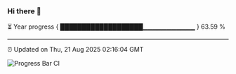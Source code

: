 ### Hi there 👋

⏳ Year progress { ███████████████████▁▁▁▁▁▁▁▁▁▁▁ } 63.59 %

---

⏰ Updated on Thu, 21 Aug 2025 02:16:04 GMT

![Progress Bar CI](https://github.com/IshwaranRudhara/GIT-ACTION/workflows/Progress%20Bar%20CI/badge.svg)

